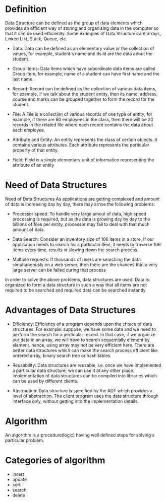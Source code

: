 # Definition
Data Structure can be defined as the group of data elements which provides an efficient way of storing and organising data in the computer so that it can be used efficiently. Some examples of Data Structures are arrays, Linked List, Stack, Queue, etc.

- Data: Data can be defined as an elementary value or the collection of values, for example, student's name and its id are the data about the student.

- Group Items: Data items which have subordinate data items are called Group item, for example, name of a student can have first name and the last name.

- Record: Record can be defined as the collection of various data items, for example, if we talk about the student entity, then its name, address, course and marks can be grouped together to form the record for the student.

- File: A File is a collection of various records of one type of entity, for example, if there are 60 employees in the class, then there will be 20 records in the related file where each record contains the data about each employee.

- Attribute and Entity: An entity represents the class of certain objects. it contains various attributes. Each attribute represents the particular property of that entity.

- Field: Field is a single elementary unit of information representing the attribute of an entity

# Need of Data Structures
Need of Data Structures
As applications are getting complexed and amount of data is increasing day by day, there may arrise the following problems:

- Processor speed: To handle very large amout of data, high speed processing is required, but as the data is growing day by day to the billions of files per entity, processor may fail to deal with that much amount of data.

- Data Search: Consider an inventory size of 106 items in a store, If our application needs to search for a particular item, it needs to traverse 106 items every time, results in slowing down the search process.

- Multiple requests: If thousands of users are searching the data simultaneously on a web server, then there are the chances that a very large server can be failed during that process

in order to solve the above problems, data structures are used. Data is organized to form a data structure in such a way that all items are not required to be searched and required data can be searched instantly.

# Advantages of Data Structures
- Efficiency: Efficiency of a program depends upon the choice of data structures. For example: suppose, we have some data and we need to perform the search for a perticular record. In that case, if we organize our data in an array, we will have to search sequentially element by element. hence, using array may not be very efficient here. There are better data structures which can make the search process efficient like ordered array, binary search tree or hash tables.

- Reusability: Data structures are reusable, i.e. once we have implemented a particular data structure, we can use it at any other place. Implementation of data structures can be compiled into libraries which can be used by different clients.

- Abstraction: Data structure is specified by the ADT which provides a level of abstraction. The client program uses the data structure through interface only, without getting into the implementation details.

# Algorithm
An algorithm is a procedure(logic) having well defined steps for solving a particular problem. 

# Categories of algorithm
- insert
- update 
- sort
- search
- delete
